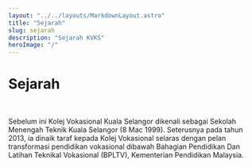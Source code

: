 ```yaml
---
layout: "../../layouts/MarkdownLayout.astro"
title: "Sejarah"
slug: sejarah
description: "Sejarah KVKS"
heroImage: "/"
---
```


# Sejarah

<br>

Sebelum ini Kolej Vokasional Kuala Selangor dikenali sebagai Sekolah Menengah Teknik Kuala Selangor (8 Mac 1999). Seterusnya pada tahun 2013, ia dinaik taraf kepada Kolej Vokasional selaras dengan pelan transformasi pendidikan vokasional dibawah Bahagian Pendidikan Dan Latihan Teknikal Vokasional (BPLTV), Kementerian Pendidikan Malaysia.

